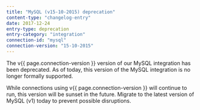 ```yaml
---
title: "MySQL (v15-10-2015) deprecation"
content-type: "changelog-entry"
date: 2017-12-24
entry-type: deprecation
entry-category: "integration"
connection-id: "mysql"
connection-version: "15-10-2015"
---
```


The v{{ page.connection-version }} version of our MySQL integration has been deprecated. As of today, this version of the MySQL integration is no longer formally supported.

While connections using v{{ page.connection-version }} will continue to run, this version will be sunset in the future. Migrate to the latest version of MySQL (v1) today to prevent possible disruptions.